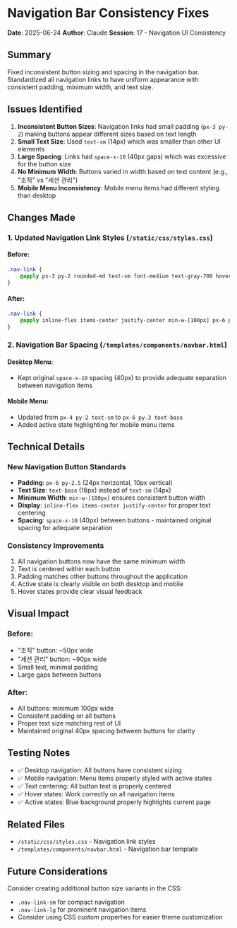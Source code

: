 # Navigation Bar Consistency Fixes

**Date**: 2025-06-24
**Author**: Claude
**Session**: 17 - Navigation UI Consistency

## Summary

Fixed inconsistent button sizing and spacing in the navigation bar. Standardized all navigation links to have uniform appearance with consistent padding, minimum width, and text size.

## Issues Identified

1. **Inconsistent Button Sizes**: Navigation links had small padding (`px-3 py-2`) making buttons appear different sizes based on text length
2. **Small Text Size**: Used `text-sm` (14px) which was smaller than other UI elements
3. **Large Spacing**: Links had `space-x-10` (40px gaps) which was excessive for the button size
4. **No Minimum Width**: Buttons varied in width based on text content (e.g., "조직" vs "세션 관리")
5. **Mobile Menu Inconsistency**: Mobile menu items had different styling than desktop

## Changes Made

### 1. Updated Navigation Link Styles (`/static/css/styles.css`)

#### Before:
```css
.nav-link {
    @apply px-3 py-2 rounded-md text-sm font-medium text-gray-700 hover:text-gray-900 hover:bg-gray-100 transition-colors;
}
```

#### After:
```css
.nav-link {
    @apply inline-flex items-center justify-center min-w-[100px] px-6 py-2.5 rounded-md text-base font-medium text-gray-700 hover:text-gray-900 hover:bg-gray-100 transition-colors;
}
```

### 2. Navigation Bar Spacing (`/templates/components/navbar.html`)

#### Desktop Menu:
- Kept original `space-x-10` spacing (40px) to provide adequate separation between navigation items

#### Mobile Menu:
- Updated from `px-4 py-2 text-sm` to `px-6 py-3 text-base`
- Added active state highlighting for mobile menu items

## Technical Details

### New Navigation Button Standards
- **Padding**: `px-6 py-2.5` (24px horizontal, 10px vertical)
- **Text Size**: `text-base` (16px) instead of `text-sm` (14px)
- **Minimum Width**: `min-w-[100px]` ensures consistent button width
- **Display**: `inline-flex items-center justify-center` for proper text centering
- **Spacing**: `space-x-10` (40px) between buttons - maintained original spacing for adequate separation

### Consistency Improvements
1. All navigation buttons now have the same minimum width
2. Text is centered within each button
3. Padding matches other buttons throughout the application
4. Active state is clearly visible on both desktop and mobile
5. Hover states provide clear visual feedback

## Visual Impact

### Before:
- "조직" button: ~50px wide
- "세션 관리" button: ~90px wide
- Small text, minimal padding
- Large gaps between buttons

### After:
- All buttons: minimum 100px wide
- Consistent padding on all buttons
- Proper text size matching rest of UI
- Maintained original 40px spacing between buttons for clarity

## Testing Notes

- ✅ Desktop navigation: All buttons have consistent sizing
- ✅ Mobile navigation: Menu items properly styled with active states
- ✅ Text centering: All button text is properly centered
- ✅ Hover states: Work correctly on all navigation items
- ✅ Active states: Blue background properly highlights current page

## Related Files

- `/static/css/styles.css` - Navigation link styles
- `/templates/components/navbar.html` - Navigation bar template

## Future Considerations

Consider creating additional button size variants in the CSS:
- `.nav-link-sm` for compact navigation
- `.nav-link-lg` for prominent navigation items
- Consider using CSS custom properties for easier theme customization